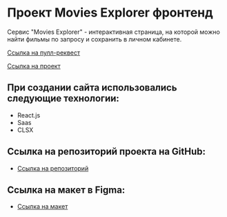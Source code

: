 # Проект Movies Explorer фронтенд

Сервис "Movies Explorer" - интерактивная страница, на которой можно найти фильмы по запросу и сохранить в личном кабинете.

[Ссылка на пулл-реквест](https://github.com/malkov-am/movies-explorer-frontend/pull/2)

[Ссылка на проект](https://moviesexplorer.nomorepartiesxyz.ru)

## При создании сайта использовались следующие технологии:

- React.js
- Saas
- CLSX

## Ссылка на репозиторий проекта на GitHub:

- [Ссылка на репозиторий](https://github.com/malkov-am/movies-explorer-frontend)

## Ссылка на макет в Figma:

- [Ссылка на макет](https://disk.yandex.ru/d/5CCWsE26Oneavw)
